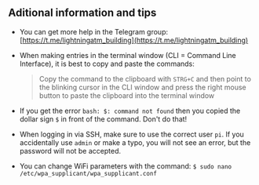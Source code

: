 
## Aditional information and tips

- You can get more help in the Telegram group: [https://t.me/lightningatm_building](https://t.me/lightningatm_building)
- When making entries in the terminal window (CLI = Command Line Interface), it is best to copy and paste the commands: 
 
  > Copy the command to the clipboard with `STRG+C` and then point to the blinking cursor in the CLI window and press the right mouse button to paste the clipboard into the terminal window
  
- If you get the error `bash: $: command not found` then you copied the dollar sign `$` in front of the command. Don't do that!
- When logging in via SSH, make sure to use the correct user `pi`. If you accidentally use `admin` or make a typo, you will not see an error, but the password will not be accepted.
- You can change WiFi parameters with the command: `$ sudo nano /etc/wpa_supplicant/wpa_supplicant.conf`
